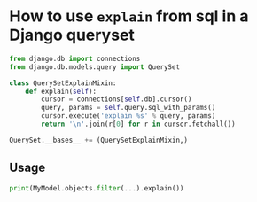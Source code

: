 # How to use `explain` from sql in a Django queryset

```python
from django.db import connections
from django.db.models.query import QuerySet

class QuerySetExplainMixin:
    def explain(self):
        cursor = connections[self.db].cursor()
        query, params = self.query.sql_with_params()
        cursor.execute('explain %s' % query, params)
        return '\n'.join(r[0] for r in cursor.fetchall())

QuerySet.__bases__ += (QuerySetExplainMixin,)
```

## Usage
```python
print(MyModel.objects.filter(...).explain())
```

```{tags} Django, Python, PostgreSQL, Explain, SQL, QuerySet, Debugging
```
